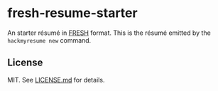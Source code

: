 fresh-resume-starter
====================
An starter résumé in [FRESH][f] format. This is the résumé emitted by the
`hackmyresume new` command.

## License

MIT. See [LICENSE.md][lic] for details.

[f]: https://github.com/fluentdesk/FRESCA.git
[lic]: https://github.com/fluentdesk/fresh-resume-empty/blob/master/LICENSE.md
